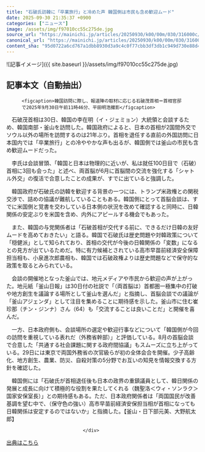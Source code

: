 ```yaml
---
title: "石破氏訪韓に「卒業旅行」と冷めた声 韓国側は市民も含め歓迎ムード"
date: 2025-09-30 21:35:37 +0900
categories: ["ニュース"]
image: /assets/img/f97010cc55c275de.jpg
source_url: "https://mainichi.jp/articles/20250930/k00/00m/030/316000c/"
canonical_url: "https://mainichi.jp/articles/20250930/k00/00m/030/316000c/"
content_sha: "95d0722a6cd767a1dbb8930d3a9c4c0f77cbb3df3db1c949d730e88d496cec15"
---
```


![記事イメージ]({{ site.baseurl }}/assets/img/f97010cc55c275de.jpg)

## 記事本文（自動抽出）
<div><section class="articledetail-body" id="articledetail-body">




<div class="articledetail-image-left">
  <figure>
    
    <figcaption>韓国訪問に際し、報道陣の取材に応じる石破茂首相＝首相官邸で2025年9月30日午前11時46分、平田明浩撮影</figcaption>
    
  </figure>
</div>

<p>　石破茂首相は30日、韓国の李在明（イ・ジェミョン）大統領と会談するため、韓国南部・釜山を訪問した。韓国政府によると、日本の首相が2国間外交でソウル以外の場所を訪問するのは21年ぶり。首相を退任する直前の外国訪問に日本国内では「卒業旅行」との冷ややかな声も出るが、韓国側では釜山の市民も含め歓迎ムードだった。</p>

<p>　李氏は会談冒頭、「韓国と日本は物理的に近いが、私は就任100日目で（石破）首相に3回も会った」と述べ、両首脳が6月に首脳間の交流を強化する「シャトル外交」の復活で合意したことの成果が、すでに出ていると強調した。</p>

	


<p>　韓国政府が石破氏の訪韓を歓迎する背景の一つには、トランプ米政権との関税交渉で、詰めの協議が難航していることもある。韓国側にとって首脳会談は、すでに米国側と覚書を交わしている日本側の状況を改めて確認すると同時に、日韓関係の安定ぶりを米国を含め、内外にアピールする機会でもあった。</p>

<p>　また、韓国の与党関係者は「石破首相が交代する前に、できるだけ日韓の友好ムードを高めておきたい」と語る。韓国で石破氏は歴史問題や対韓政策について「穏健派」として知られており、首相の交代が今後の日韓関係の「変数」になるとの見方が出ているためだ。特に有力候補とされている高市早苗前経済安全保障担当相も、小泉進次郎農相も、韓国では石破政権よりは歴史問題などで保守的な政策を取るとみられている。</p>

	


<p>　会談の開催地となった釜山では、地元メディアや市民から歓迎の声が上がった。地元紙「釜山日報」は30日付の社説で「（両首脳は）首都圏一極集中の打破や地方創生を議論する場所として釜山を選んだ」と指摘し、首脳会談での議論が「釜山アジェンダ」として注目を集めることに期待感を示した。釜山市に住む崔珍那（チン・ジンナ）さん（64）も「交流することは良いことだ」と開催を喜んだ。</p>

<p>　一方、日本政府側も、会談場所の選定や歓迎行事などについて「韓国側が今回の訪問を重視している表れだ（外務省幹部）」と評価している。8月の首脳会談で合意した「共通する社会課題に関する政府間協議」もスムーズに立ち上がっている。29日には東京で両国外務省の次官級らが初の全体会合を開催。少子高齢化、地方創生、農業、防災、自殺対策の5分野でお互いの知見を情報交換する方針を確認した。</p>

	


<p>　韓国側には「石破氏が首相退任後も日本の政界の重鎮議員として、韓日関係の発展と成長に向けて積極的な役割を果たしてくれる（魏聖洛＜ウィ・ソンラク＞国家安保室長）」との期待感もある。ただ、日本政府関係者は「両国国民が改善基調を望む中で、（保守色の強い）高市早苗前経済安保担当相が首相になっても日韓関係は安定するのではないか」と指摘した。【釜山・日下部元美、大野航太郎】</p>


</section>






								</div>

[出典はこちら](https://mainichi.jp/articles/20250930/k00/00m/030/316000c/)
